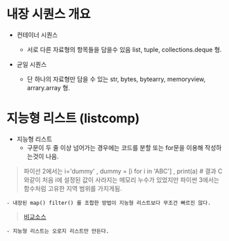 # 내장 시퀀스 개요

* 컨테이너 시퀀스
    - 서로 다른 자료형의 항목들을 담을수 있음 list, tuple, collections.deque 형.

* 균일 시퀀스
    - 단 하나의 자료형만 담을 수 있는 str, bytes, bytearry, memoryview, arrary.array 형. 

# 지능형 리스트 (listcomp)

* 지능형 리스트
    - 구문이 두 줄 이상 넘어가는 경우에는 코드를 분할 또는 for문을 이용해 작성하는것이 나음.
> 파이선 2에서는 i='dummy' , dummy = [i for i in 'ABC'] , print(a) # 결과 C  와같이 처음 i에 설정된 값이 사라지는 메모리 누수가 있었지만 파이썬 3에서는 함수처럼 고유한 지역 범위를 가지게됨.

    - 내장된 map() filter() 를 조합한 방법이 지능형 리스트보다 무조건 빠르진 않다.
> [비교소스](https://github.com/hyeonDD/fluent_python/blob/master/Part2/ex2-2-1~3/listcomp_speed.py "비교소스")
    
    - 지능형 리스트는 오로지 리스트만 만든다.




